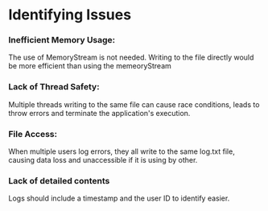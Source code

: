 ﻿# Identifying Issues
 
### Inefficient Memory Usage:
 
The use of MemoryStream is not needed. Writing to the file directly would be more efficient than using the memeoryStream
 
### Lack of Thread Safety:
 
Multiple threads writing to the same file can cause race conditions, leads to throw errors and terminate the application's execution.
 
### File Access:
 
When multiple users log errors, they all write to the same log.txt file, causing data loss and unaccessible if it is using by other.
 
 ### Lack of detailed contents
 
Logs should include a timestamp and the user ID to identify easier.